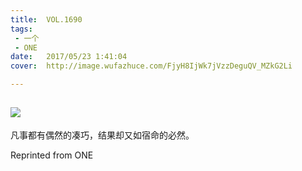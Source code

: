 ```yaml
---
title:	VOL.1690
tags:
 - 一个
 - ONE
date:	2017/05/23 1:41:04
cover:	http://image.wufazhuce.com/FjyH8IjWk7jVzzDeguQV_MZkG2Li

---
```

![](http://image.wufazhuce.com/FjyH8IjWk7jVzzDeguQV_MZkG2Li)
---

凡事都有偶然的凑巧，结果却又如宿命的必然。
 
Reprinted from ONE
